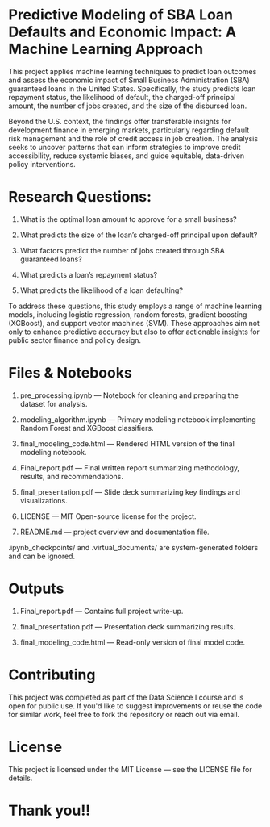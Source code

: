 # Predictive Modeling of SBA Loan Defaults and Economic Impact: A Machine Learning Approach

This project applies machine learning techniques to predict loan outcomes and assess the economic impact of Small Business Administration (SBA) guaranteed loans in the United States. Specifically, the study predicts loan repayment status, the likelihood of default, the charged-off principal amount, the number of jobs created, and the size of the disbursed loan.

Beyond the U.S. context, the findings offer transferable insights for development finance in emerging markets, particularly regarding default risk management and the role of credit access in job creation. The analysis seeks to uncover patterns that can inform strategies to improve credit accessibility, reduce systemic biases, and guide equitable, data-driven policy interventions.

# Research Questions:

1. What is the optimal loan amount to approve for a small business?

2. What predicts the size of the loan’s charged-off principal upon default?

3. What factors predict the number of jobs created through SBA guaranteed loans?

4. What predicts a loan’s repayment status?

5. What predicts the likelihood of a loan defaulting?

To address these questions, this study employs a range of machine learning models, including logistic regression, random forests, gradient boosting (XGBoost), and support vector machines (SVM). These approaches aim not only to enhance predictive accuracy but also to offer actionable insights for public sector finance and policy design.

# Files & Notebooks

1. pre_processing.ipynb — Notebook for cleaning and preparing the dataset for analysis.

2. modeling_algorithm.ipynb — Primary modeling notebook implementing Random Forest and XGBoost classifiers.

3. final_modeling_code.html — Rendered HTML version of the final modeling notebook.

4. Final_report.pdf — Final written report summarizing methodology, results, and recommendations.

5. final_presentation.pdf — Slide deck summarizing key findings and visualizations.

6. LICENSE — MIT Open-source license for the project.

7. README.md — project overview and documentation file.

.ipynb_checkpoints/ and .virtual_documents/ are system-generated folders and can be ignored.

# Outputs

1. Final_report.pdf — Contains full project write-up.

2. final_presentation.pdf — Presentation deck summarizing results.

3. final_modeling_code.html — Read-only version of final model code.

# Contributing

This project was completed as part of the Data Science I course and is open for public use. If you'd like to suggest improvements or reuse the code for similar work, feel free to fork the repository or reach out via email.

# License

This project is licensed under the MIT License — see the LICENSE file for details.

# Thank you!!
